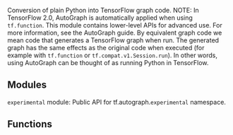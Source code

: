 Conversion of plain Python into TensorFlow graph code.
NOTE: In TensorFlow 2.0, AutoGraph is automatically applied when using `tf.function`. This module contains lower-level APIs for advanced use.
For more information, see the AutoGraph guide.
By equivalent graph code we mean code that generates a TensorFlow graph when run. The generated graph has the same effects as the original code when executed (for example with `tf.function` or `tf.compat.v1.Session.run`). In other words, using AutoGraph can be thought of as running Python in TensorFlow.
## Modules
`experimental` module: Public API for tf.autograph.`experimental` namespace.
## Functions
